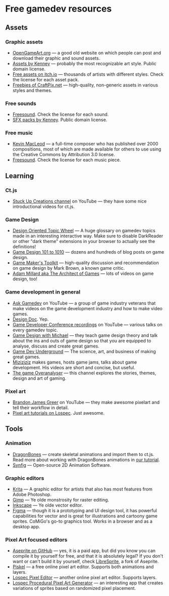 # Free gamedev resources

## Assets

### Graphic assets

* [OpenGameArt.org](https://opengameart.org/) — a good old website on which people can post and download their graphic and sound assets.
* [Assets by Kenney](https://kenney.nl/assets) — probably the most recognizable art style. Public domain license.
* [Free assets on itch.io](https://itch.io/game-assets/free) — thousands of artists with different styles. Check the license for each asset pack.
* [Freebies of CraftPix.net](https://craftpix.net/freebies/) — high-quality, non-generic assets in various styles and themes.

### Free sounds

* [Freesound](https://freesound.org/). Check the license for each sound.
* [SFX packs by Kenney](https://kenney.nl/assets?q=audio). Public domain license.

### Free music

* [Kevin MacLeod](https://www.youtube.com/channel/UCSZXFhRIx6b0dFX3xS8L1yQ) — a full-time composer who has published over 2000 compositions, most of which are made available for others to use using the Creative Commons by Attribution 3.0 license.
* [Freesound](https://freesound.org/). Check the license for each music piece.

## Learning

### Ct.js

* [Stuck Up Creations channel](https://www.youtube.com/user/BatteryProductions/featured) on YouTube — they have some nice introductional videos for ct.js.

### Game Design

* [Design Oriented Topic Wheel](https://www.designoriented.net/wheel) — A huge glossary on gamedev topics made in an interesting interactive way. Make sure to disable DarkReader or other "dark theme" extensions in your browser to actually see the definitions!
* [Game Design 101 to 1010](http://critical-gaming.com/gamedesign101/) — dozens and hundreds of blog posts on game design.
* [Game Maker's Toolkit](https://www.youtube.com/channel/UCqJ-Xo29CKyLTjn6z2XwYAw) — high-quality discussion and recommendation on game design by Mark Brown, a known game critic.
* [Adam Millard aka The Architect of Games](https://www.youtube.com/channel/UCY3A_5R_m3PXCn5XDhvBBsg) — lots of videos on game design, too!

### Game development in general

* [Ask Gamedev](https://www.youtube.com/c/AskGamedev/videos) on YouTube — a group of game industry veterans that make videos on the game development industry and how to make video games.
* [Design Doc](https://www.youtube.com/user/Warbot40/featured). Yep.
* [Game Developer Conference recordings](https://www.youtube.com/channel/UC0JB7TSe49lg56u6qH8y_MQ) on YouTube — various talks on every gamedev topic.
* [Game Design with Michael](https://www.youtube.com/channel/UCBDJsz_SgRaV96Xd9gqEemg) — they teach game design theory and talk about the ins and outs of game design so that you are equipped to analyse, discuss and create great games.
* [Game Dev Underground](https://www.youtube.com/channel/UC_hwKJdF3KRAy4QIaiCSMgQ) — The science, art, and business of making great games.
* [Miziziziz](https://www.youtube.com/user/Miziziziz) makes games, hosts game jams, talks about game development. His videos are short and concise, but useful.
* [The game Overanalyser](https://www.youtube.com/channel/UCZMF14eNxvuReRTceX_mbqQ/featured) — this channel explores the stories, themes, design and art of gaming.

### Pixel art

* [Brandon James Greer](https://www.youtube.com/channel/UCC26K7LTSrJK0BPAUyyvtQg) on YouTube — they make awesome pixelart and tell their workflow in detail.
* [Pixel art tutorials on Lospec](https://lospec.com/pixel-art-tutorials). Just awesome.

## Tools

### Animation

* [DragonBones](http://dragonbones.com/) — create skeletal animations and import them to ct.js. Read more about working with DragonBones animations in [our tutorial](/skeletal-animation.html).
* [Synfig](https://www.synfig.org/) — Open-source 2D Animation Software.

### Graphic editors

* [Krita](https://krita.org/) — A graphic editor for artists that also has most features from Adobe Photoshop.
* [Gimp](https://www.gimp.org/) — Ye olde monstrosity for raster editing.
* [Inkscape](https://inkscape.org/) — Ye olde vector editor.
* [Figma](https://figma.com/) — though it is a prototyping and UI design tool, it has powerful capabilities for vector and is great for illustrations and cartoony game sprites. CoMiGo's go-to graphics tool. Works in a browser and as a desktop app.

### Pixel Art focused editors

* [Aseprite on GitHub](https://github.com/aseprite/aseprite/) — yes, it is a paid app, but did you know you can compile it by yourself for free, and that it is absolutely legal? If you don't want or can't build it by yourself, check [LibreSprite](https://github.com/LibreSprite/LibreSprite/), a fork of Aseprite.
* [Piskel](https://www.piskelapp.com/) — a free online pixel art editor. Supports both animations and layers.
* [Lospec Pixel Editor](https://lospec.com/pixel-editor/) — another online pixel art editor. Supports layers.
* [Lospec Procedural Pixel Art Generator](https://lospec.com/procedural-pixel-art-generator/) — an interesting app that creates variations of sprites based on randomized pixel placement.